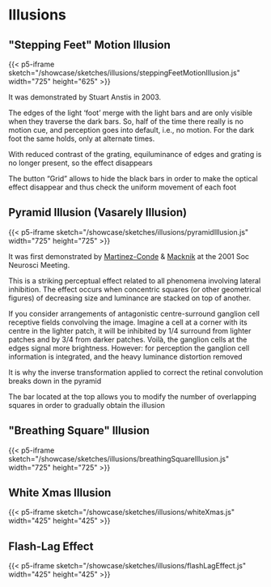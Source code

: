 # Illusions

## "Stepping Feet" Motion Illusion

{{< p5-iframe sketch="/showcase/sketches/illusions/steppingFeetMotionIllusion.js" width="725" height="625" >}}

It was demonstrated by Stuart Anstis in 2003. 

The edges of the light ‘foot’ merge with the light bars and are only visible when they traverse the dark bars. So, half of the time there really is no motion cue, and perception goes into default, i.e., no motion. For the dark foot the same holds, only at alternate times.

With reduced contrast of the grating, equiluminance of edges and grating is no longer present, so the effect disappears

The button “Grid” allows to hide the black bars in order to make the optical effect disappear and thus check the uniform movement of each foot

## Pyramid Illusion (Vasarely Illusion)

{{< p5-iframe sketch="/showcase/sketches/illusions/pyramidIllusion.js" width="725" height="725" >}}

It was first demonstrated by [Martinez-Conde](https://en.wikipedia.org/wiki/Susana_Martinez-Conde) & [Macknik](https://en.wikipedia.org/wiki/Stephen_Macknik) at the 2001 Soc Neurosci Meeting.

This is a striking perceptual effect related to all phenomena involving lateral inhibition. The effect occurs when concentric squares (or other geometrical figures) of decreasing size and luminance are stacked on top of another.

If you consider arrangements of antagonistic centre-surround ganglion cell receptive fields convolving the image. Imagine a cell at a corner with its centre in the lighter patch, it will be inhibited by 1/4 surround from lighter patches and by 3/4 from darker patches. Voilà, the ganglion cells at the edges signal more brightness. However: for perception the ganglion cell information is integrated, and the heavy luminance distortion removed

It is why the inverse transformation applied to correct the retinal convolution breaks down in the pyramid

The bar located at the top allows you to modify the number of overlapping squares in order to gradually obtain the illusion

## "Breathing Square" Illusion

{{< p5-iframe sketch="/showcase/sketches/illusions/breathingSquareIllusion.js" width="725" height="725" >}}

## White Xmas Illusion

{{< p5-iframe sketch="/showcase/sketches/illusions/whiteXmas.js" width="425" height="425" >}}

## Flash-Lag Effect

{{< p5-iframe sketch="/showcase/sketches/illusions/flashLagEffect.js" width="425" height="425" >}}
